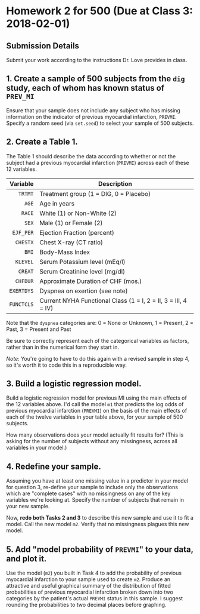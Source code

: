 # Homework 2 for 500 (Due at Class 3: 2018-02-01)

## Submission Details

Submit your work according to the instructions Dr. Love provides in class.

## 1. Create a sample of 500 subjects from the `dig` study, each of whom has known status of `PREV_MI`

Ensure that your sample does not include any subject who has missing information on the indicator of previous myocardial infarction, `PREVMI`. Specify a random seed (via `set.seed`) to select your sample of 500 subjects.

## 2. Create a Table 1.

The Table 1 should describe the data according to whether or not the subject had a previous myocardial infarction (`PREVMI`) across each of these 12 variables.

Variable | Description
-------: | -----------------------------------------------------
`TRTMT` | Treatment group (1 = DIG, 0 = Placebo)
`AGE` | Age in years
`RACE` | White (1) or Non-White (2)
`SEX` | Male (1) or Female (2)
`EJF_PER` | Ejection Fraction (percent)
`CHESTX` | Chest X-ray (CT ratio)
`BMI` | Body-Mass Index
`KLEVEL` | Serum Potassium level (mEq/l)
`CREAT` | Serum Creatinine level (mg/dl)
`CHFDUR` | Approximate Duration of CHF (mos.)
`EXERTDYS` | Dyspnea on exertion (see note)
`FUNCTCLS` | Current NYHA Functional Class (1 = I, 2 = II, 3 = III, 4 = IV)

Note that the `dyspnea` categories are: 0 = None or Unknown, 1 = Present, 2 = Past, 3 = Present and Past

Be sure to correctly represent each of the categorical variables as factors, rather than in the numerical form they start in.

*Note*: You're going to have to do this again with a revised sample in step 4, so it's worth it to code this in a reproducible way.

## 3. Build a logistic regression model.

Build a logistic regression model for previous MI using the main effects of the 12 variables above. I'd call the model `m1` that predicts the log odds of previous myocardial infarction (`PREVMI`) on the basis of the main effects of each of the twelve variables in your table above, for your sample of 500 subjects. 

How many observations does your model actually fit results for? (This is asking for the number of subjects without any missingness, across all variables in your model.)

## 4. Redefine your sample.

Assuming you have at least one missing value in a predictor in your model for question 3, re-define your sample to include only the observations which are "complete cases" with no missingness on any of the key variables we're looking at. Specify the number of subjects that remain in your new sample. 

Now, **redo both Tasks 2 and 3** to describe this new sample and use it to fit a model. Call the new model `m2`. Verify that no missingness plagues this new model. 

## 5. Add "model probability of `PREVMI`" to your data, and plot it.

Use the model (`m2`) you built in Task 4 to add the probability of previous myocardial infarction to your sample used to create `m2`. Produce an attractive and useful graphical summary of the distribution of fitted probabilities of previous myocardial infarction broken down into two categories by the patient's actual `PREVMI` status in this sample. I suggest rounding the probabilities to two decimal places before graphing.

